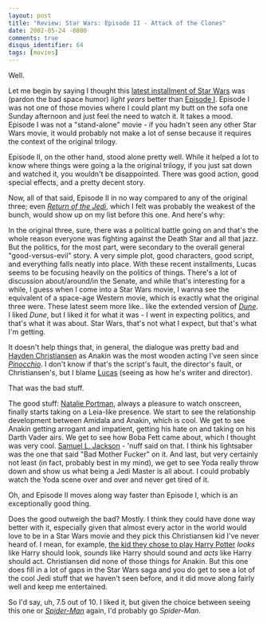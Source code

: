 ```yaml
---
layout: post
title: "Review: Star Wars: Episode II - Attack of the Clones"
date: 2002-05-24 -0800
comments: true
disqus_identifier: 64
tags: [movies]
---
```

Well.
 
 Let me begin by saying I thought this [latest installment of Star
Wars](http://us.imdb.com/Title?0121765) was (pardon the bad space humor)
*light years* better than [Episode
I](http://www.amazon.com/exec/obidos/ASIN/B00003CX5P/mhsvortex). Episode
I was not one of those movies where I could plant my butt on the sofa
one Sunday afternoon and just feel the need to watch it. It takes a
mood. Episode I was not a "stand-alone" movie - if you hadn't seen any
other Star Wars movie, it would probably not make a lot of sense because
it requires the context of the original trilogy.
 
 Episode II, on the other hand, stood alone pretty well. While it helped
a lot to know where things were going a la the original trilogy, if you
just sat down and watched it, you wouldn't be disappointed. There was
good action, good special effects, and a pretty decent story.
 
 Now, all of that said, Episode II in no way compared to any of the
original three; even *[Return of the
Jedi](http://www.amazon.com/exec/obidos/ASIN/6304539274/mhsvortex)*,
which I felt was probably the weakest of the bunch, would show up on my
list before this one. And here's why:
 
 In the original three, sure, there was a political battle going on and
that's the whole reason everyone was fighting against the Death Star and
all that jazz. But the politics, for the most part, were secondary to
the overall general "good-versus-evil" story. A very simple plot, good
characters, good script, and everything falls neatly into place. With
these recent installments, Lucas seems to be focusing heavily on the
politics of things. There's a lot of discussion about/around/in the
Senate, and while that's interesting for a while, I guess when I come
into a Star Wars movie, I wanna see the equivalent of a space-age
Western movie, which is exactly what the original three were. These
latest seem more like.. like the extended version of
*[Dune](http://www.amazon.com/exec/obidos/ASIN/0783226063/mhsvortex)*. I
liked *Dune*, but I liked it for what it was - I went in expecting
politics, and that's what it was about. Star Wars, that's not what I
expect, but that's what I'm getting.
 
 It doesn't help things that, in general, the dialogue was pretty bad
and [Hayden Christiansen](http://us.imdb.com/Name?Christensen,+Hayden)
as Anakin was the most wooden acting I've seen since
*[Pinocchio](http://www.amazon.com/exec/obidos/ASIN/B00001QEE9/mhsvortex)*.
I don't know if that's the script's fault, the director's fault, or
Christiansen's, but I blame
[Lucas](http://us.imdb.com/Name?Lucas,+George) (seeing as how he's
writer and director).
 
 That was the bad stuff.
 
 The good stuff: [Natalie
Portman](http://us.imdb.com/Name?Portman,+Natalie), always a pleasure to
watch onscreen, finally starts taking on a Leia-like presence. We start
to see the relationship development between Amidala and Anakin, which is
cool. We get to see Anakin getting arrogant and impatient, getting his
hate on and taking on his Darth Vader airs. We get to see how Boba Fett
came about, which I thought was very cool. [Samuel L.
Jackson](http://us.imdb.com/Name?Jackson,+Samuel+L.) - 'nuff said on
that. I think his lightsaber was the one that said "Bad Mother Fucker"
on it. And last, but very certainly not least (in fact, probably best in
my mind), we get to see Yoda really throw down and show us what being a
Jedi Master is all about. I could probably watch the Yoda scene over and
over and never get tired of it.
 
 Oh, and Episode II moves along way faster than Episode I, which is an
exceptionally good thing.
 
 Does the good outweigh the bad? Mostly. I think they could have done
way better with it, especially given that almost every actor in the
world would love to be in a Star Wars movie and they pick this
Christiansen kid I've never heard of. I mean, for example, [the kid they
chose to play Harry Potter](http://us.imdb.com/Name?Radcliffe,+Daniel)
*looks* like Harry should look, *sounds* like Harry should sound and
*acts* like Harry should act. Christiansen did none of those things for
Anakin. But this one does fill in a lot of gaps in the Star Wars saga
and you do get to see a lot of the cool Jedi stuff that we haven't seen
before, and it did move along fairly well and keep me entertained.
 
 So I'd say, uh, 7.5 out of 10. I liked it, but given the choice between
seeing this one or *[Spider-Man](http://us.imdb.com/Title?0145487)*
again, I'd probably go *Spider-Man*.
 
